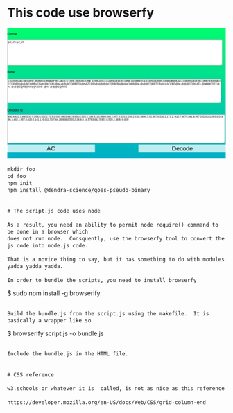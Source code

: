 # This code use browserfy

[![alt text][1]][2]

[1]: https://github.com/rtp-gcp/node_testy/blob/main/pics/goes_ss.png
[2]: https://www.timeanddate.com/astronomy/moon/light.html?month=3&day=20&year=2040&hour=19&min=00&sec=0&n=64&ntxt=Chicago&earth=0



```
mkdir foo
cd foo
npm init
npm install @dendra-science/goes-pseudo-binary


# The script.js code uses node

As a result, you need an ability to permit node require() command to be done in a browser which
does not run node.  Consquently, use the browserfy tool to convert the js code into node.js code.

That is a novice thing to say, but it has something to do with modules yadda yadda yadda.

In order to bundle the scripts, you need to install browserfy

```
$ sudo npm install -g browserify
```

Build the bundle.js from the script.js using the makefile.  It is basically a wrapper like so

```
$ browserify script.js -o bundle.js
```

Include the bundle.js in the HTML file.


# CSS reference

w3.schools or whatever it is  called, is not as nice as this reference

https://developer.mozilla.org/en-US/docs/Web/CSS/grid-column-end



